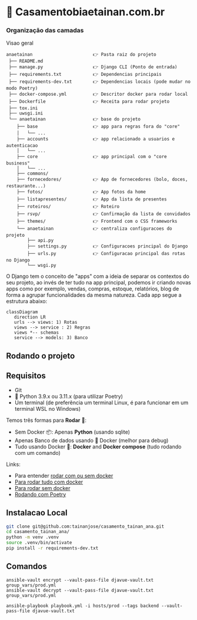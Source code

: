 # 💒 Casamentobiaetainan.com.br

### Organização das camadas

Visao geral

```shell
anaetainan                       👉 Pasta raiz do projeto
 ├── README.md
 ├── manage.py                   👉 Django CLI (Ponto de entrada)
 ├── requirements.txt            👉 Dependencias principais
 ├── requirements-dev.txt        👉 Dependencias locais (pode mudar no modo Poetry)
 ├── docker-compose.yml          👉 Descritor docker para rodar local
 ├── Dockerfile                  👉 Receita para rodar projeto
 ├── tox.ini
 ├── uwsgi.ini
 └── anaetainan                  👉 base do projeto
    ├── base                     👉 app para regras fora do "core"
    │   └── ...
    ├── accounts                 👉 app relacionado a usuarios e autenticacao
    │   └── ...
    ├── core                     👉 app principal com o "core business" 
    │   └── ...
    ├── commons/
    ├── fornecedores/            👉 App de fornecedores (bolo, doces, restaurante...)
    ├── fotos/                   👉 App fotos da home
    ├── listapresentes/          👉 App da lista de presentes
    ├── roteiros/                👉 Roteiro 
    ├── rsvp/                    👉 Confirmação da lista de convidados
    ├── themes/                  👉 Frontend com o CSS frameworks
    └── anaetainan               👉 centraliza configuracoes do projeto
        ├── api.py
        ├── settings.py          👉 Configuracoes principal do Django
        ├── urls.py              👉 Configuracao principal das rotas no Django
        └── wsgi.py
```

O Django tem o conceito de "apps" com a ideia de separar os contextos do seu projeto, ao invés de ter tudo na app principal, podemos ir criando novas apps como por exemplo, vendas, compras, estoque, relatórios, blog de forma a agrupar funcionalidades da mesma natureza. Cada app segue a estrutura abaixo: 

```mermaid
classDiagram
   direction LR
   urls --> views: 1) Rotas
   views --> service : 2) Regras
   views *-- schemas
   service --> models: 3) Banco
```

## Rodando o projeto

## Requisitos

- Git
- 🐍 Python 3.9.x ou 3.11.x (para utilizar Poetry)
- Um terminal (de preferência um terminal Linux, é para funcionar em um terminal WSL no Windows)

Temos três formas para **Rodar** 🍨:
- Sem Docker 📦: Apenas **Python** (usando sqlite)
- Apenas Banco de dados usando 🐋 Docker (melhor para debug)
- Tudo usando Docker 🐋: **Docker** and **Docker compose** (tudo rodando com um comando)

Links:
- Para entender [rodar com ou sem docker](https://www.djavue.org/README_EN.html#%F0%9F%90%8B-run-locally-using-docker-vs-not-using-docker-containers)
- [Para rodar tudo com docker](https://www.djavue.org/README_EN.html#%F0%9F%90%8B-running-all-with-docker)
- [Para rodar sem docker](https://www.djavue.org/README_EN.html#%F0%9F%93%A6-running-the-%F0%9F%A6%84-backend-without-docker)
- [Rodando com Poetry](https://www.djavue.org/README_EN.html#%F0%9F%93%A6-package-management-with-poetry)


## Instalacao Local

```bash
git clone git@github.com:tainanjose/casamento_tainan_ana.git
cd casamento_tainan_ana/
python -m venv .venv
source .venv/bin/activate
pip install -r requirements-dev.txt 
```


## Comandos

```
ansible-vault encrypt --vault-pass-file djavue-vault.txt group_vars/prod.yml
ansible-vault decrypt --vault-pass-file djavue-vault.txt group_vars/prod.yml

ansible-playbook playbook.yml -i hosts/prod --tags backend --vault-pass-file djavue-vault.txt
```